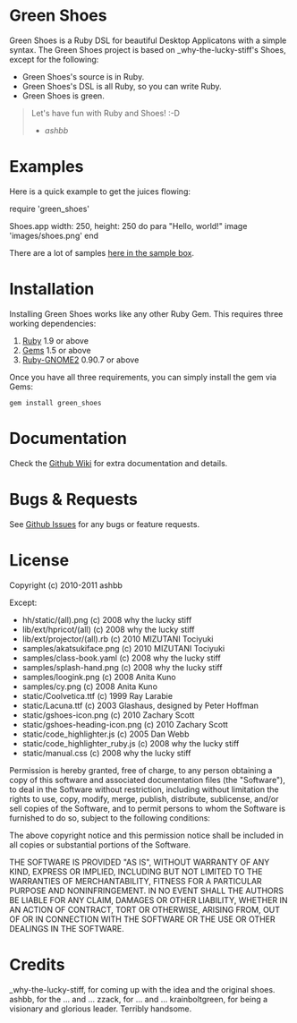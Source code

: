 Green Shoes
===========

Green Shoes is a Ruby DSL for beautiful Desktop Applicatons with a simple syntax.
The Green Shoes project is based on _why-the-lucky-stiff's Shoes, except for the following:

* Green Shoes's source is in Ruby.
* Green Shoes's DSL is all Ruby, so you can write Ruby.
* Green Shoes is green.

> Let's have fun with Ruby and Shoes! :-D
> - *ashbb*

Examples
========

Here is a quick example to get the juices flowing:

   require 'green_shoes'
   
   Shoes.app width: 250, height: 250 do
       para "Hello, world!"
       image 'images/shoes.png'
   end

There are a lot of samples [here in the sample box](https://github.com/ashbb/green_shoes/tree/master/samples).


Installation
============

Installing Green Shoes works like any other Ruby Gem.
This requires three working dependencies:

1. [Ruby](http://ruby-lang.org) 1.9 or above
2. [Gems](http://rubygems.org) 1.5 or above
3. [Ruby-GNOME2](http://ruby-gnome2.sourceforge.jp/) 0.90.7 or above

Once you have all three requirements, you can simply install the gem via Gems:

    gem install green_shoes


Documentation
=============

Check the [Github Wiki](http://github.com/ashbb/green_shoes/issues) for extra documentation and details.


Bugs & Requests
===============

See [Github Issues](http://github.com/ashbb/green_shoes/issues) for any bugs or feature requests.


License
=========

Copyright (c) 2010-2011 ashbb

Except:

- hh/static/(all).png (c) 2008 why the lucky stiff
- lib/ext/hpricot/(all) (c) 2008 why the lucky stiff
- lib/ext/projector/(all).rb (c) 2010 MIZUTANI Tociyuki
- samples/akatsukiface.png (c) 2010 MIZUTANI Tociyuki
- samples/class-book.yaml (c) 2008 why the lucky stiff
- samples/splash-hand.png (c) 2008 why the lucky stiff
- samples/loogink.png (c) 2008 Anita Kuno
- samples/cy.png (c) 2008 Anita Kuno
- static/Coolvetica.ttf (c) 1999 Ray Larabie
- static/Lacuna.ttf (c) 2003 Glashaus, designed by Peter Hoffman
- static/gshoes-icon.png (c) 2010 Zachary Scott
- static/gshoes-heading-icon.png (c) 2010 Zachary Scott
- static/code_highlighter.js (c) 2005 Dan Webb
- static/code_highlighter_ruby.js (c) 2008 why the lucky stiff
- static/manual.css (c) 2008 why the lucky stiff

Permission is hereby granted, free of charge, to any person
obtaining a copy of this software and associated documentation
files (the "Software"), to deal in the Software without restriction,
including without limitation the rights to use, copy, modify, merge,
publish, distribute, sublicense, and/or sell copies of the Software,
and to permit persons to whom the Software is furnished to do so,
subject to the following conditions:
  
The above copyright notice and this permission notice shall be 
included in all copies or substantial portions of the Software.
   
THE SOFTWARE IS PROVIDED "AS IS", WITHOUT WARRANTY OF
ANY KIND, EXPRESS OR IMPLIED, INCLUDING BUT NOT LIMITED
TO THE WARRANTIES OF MERCHANTABILITY, FITNESS FOR A
PARTICULAR PURPOSE AND NONINFRINGEMENT. IN NO EVENT
SHALL THE AUTHORS BE LIABLE FOR ANY CLAIM, DAMAGES OR
OTHER LIABILITY, WHETHER IN AN ACTION OF CONTRACT, TORT
OR OTHERWISE, ARISING FROM, OUT OF OR IN CONNECTION
WITH THE SOFTWARE OR THE USE OR OTHER DEALINGS IN THE
SOFTWARE.


Credits
=======

_why-the-lucky-stiff, for coming up with the idea and the original shoes.
ashbb, for the ... and ...
zzack, for ... and ...
krainboltgreen, for being a visionary and glorious leader. Terribly handsome.